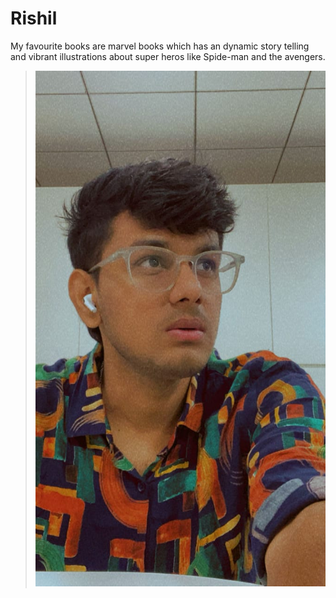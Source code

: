 # Rishil
My favourite books are marvel books which has an dynamic story telling and vibrant illustrations about super heros like Spide-man and the avengers.
> ![my image](Rishil.jpeg)